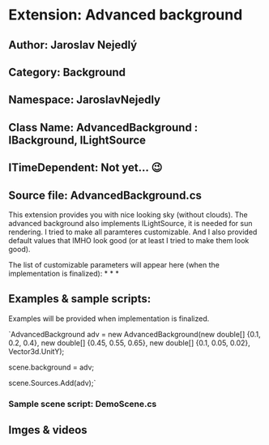 # Extension: Advanced background

<!--- Add images --->

## Author: Jaroslav Nejedlý

## Category: Background

## Namespace: JaroslavNejedly

## Class Name: AdvancedBackground : IBackground, ILightSource

## ITimeDependent: Not yet... 😉

## Source file: AdvancedBackground.cs

This extension provides you with nice looking sky (without clouds). The advanced background also implements ILightSource, it is needed for sun rendering. I tried to make all paramteres customizable. And I also provided default values that IMHO look good (or at least I tried to make them look good).

The list of customizable parameters will appear here (when the implementation is finalized):
 * 
 * 
 * 

## Examples &amp; sample scripts:

Examples will be provided when implementation is finalized.

`AdvancedBackground adv = new AdvancedBackground(new double[] {0.1, 0.2, 0.4}, new double[] {0.45, 0.55, 0.65}, new double[] {0.1, 0.05, 0.02}, Vector3d.UnitY);

scene.background = adv;

scene.Sources.Add(adv);`

### Sample scene script: DemoScene.cs

## Imges &amp; videos

<!--  TODO... -->
